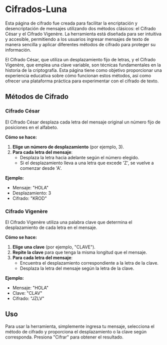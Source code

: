 # Cifrados-Luna
Esta página de cifrado fue creada para facilitar la encriptación y desencriptación de mensajes utilizando dos métodos clásicos: el Cifrado César y el Cifrado Vigenère. La herramienta está diseñada para ser intuitiva y accesible, permitiendo a los usuarios ingresar mensajes de texto de manera sencilla y aplicar diferentes métodos de cifrado para proteger su información.

El Cifrado César, que utiliza un desplazamiento fijo de letras, y el Cifrado Vigenère, que emplea una clave variable, son técnicas fundamentales en la historia de la criptografía. Esta página tiene como objetivo proporcionar una experiencia educativa sobre cómo funcionan estos métodos, así como ofrecer una plataforma práctica para experimentar con el cifrado de texto.

## Métodos de Cifrado

### Cifrado César

El Cifrado César desplaza cada letra del mensaje original un número fijo de posiciones en el alfabeto. 

**Cómo se hace:**
1. **Elige un número de desplazamiento** (por ejemplo, 3).
2. **Para cada letra del mensaje**:
   - Desplaza la letra hacia adelante según el número elegido.
   - Si el desplazamiento lleva a una letra que excede 'Z', se vuelve a comenzar desde 'A'.

**Ejemplo:**
- Mensaje: "HOLA"
- Desplazamiento: 3
- Cifrado: "KROD"

### Cifrado Vigenère

El Cifrado Vigenère utiliza una palabra clave que determina el desplazamiento de cada letra en el mensaje.

**Cómo se hace:**
1. **Elige una clave** (por ejemplo, "CLAVE").
2. **Repite la clave** para que tenga la misma longitud que el mensaje.
3. **Para cada letra del mensaje**:
   - Encuentra el desplazamiento correspondiente a la letra de la clave.
   - Desplaza la letra del mensaje según la letra de la clave.

**Ejemplo:**
- Mensaje: "HOLA"
- Clave: "CLAV"
- Cifrado: "JZLV"

## Uso

Para usar la herramienta, simplemente ingresa tu mensaje, selecciona el método de cifrado y proporciona el desplazamiento o la clave según corresponda. Presiona "Cifrar" para obtener el resultado.

